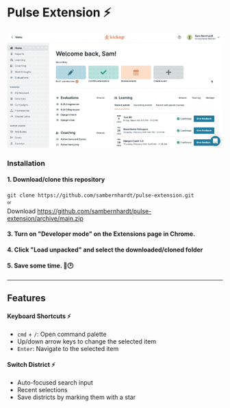 # Pulse Extension ⚡️

![preview](preview.gif)

### Installation

#### 1. Download/clone this repository  
`git clone https://github.com/sambernhardt/pulse-extension.git`  
<sub><sup>or</sup></sub>  
Download https://github.com/sambernhardt/pulse-extension/archive/main.zip

#### 3. Turn on "Developer mode" on the Extensions page in Chrome.

#### 4. Click "Load unpacked" and select the downloaded/cloned folder

#### 5. Save some time. 💪🕑

---

## Features
#### Keyboard Shortcuts ⚡️
- `cmd` + `/`: Open command palette
- Up/down arrow keys to change the selected item
- `Enter`: Navigate to the selected item

#### Switch District ⚡️
- Auto-focused search input
- Recent selections
- Save districts by marking them with a star
